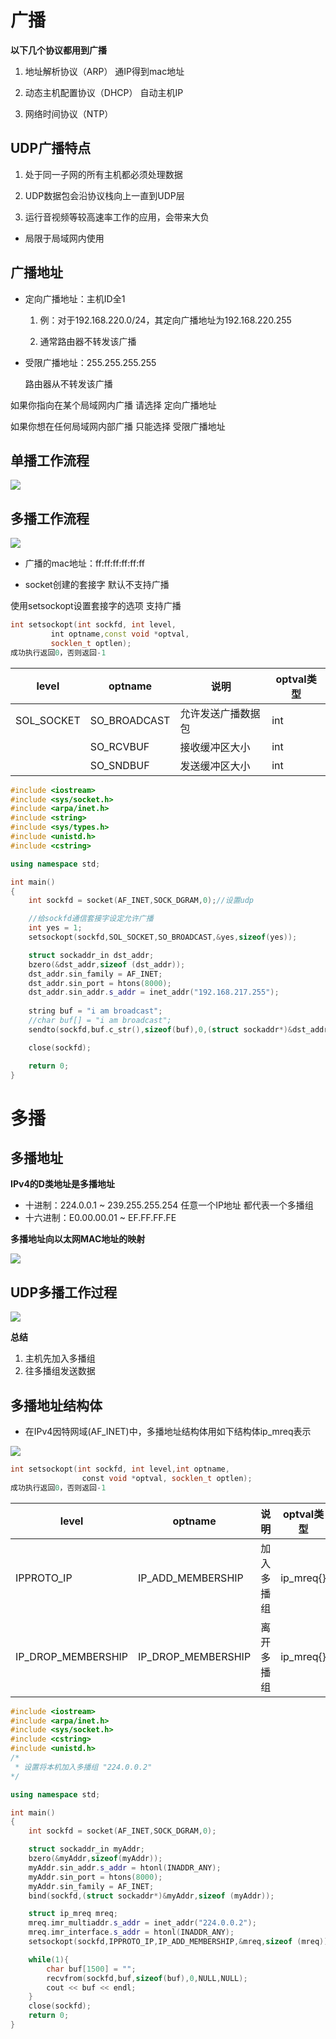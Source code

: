 # 广播

**以下几个协议都用到广播**

1. 地址解析协议（ARP）  通IP得到mac地址

2. 动态主机配置协议（DHCP） 自动主机IP

3. 网络时间协议（NTP）

## UDP广播特点

1. 处于同一子网的所有主机都必须处理数据

2. UDP数据包会沿协议栈向上一直到UDP层

3. 运行音视频等较高速率工作的应用，会带来大负

- 局限于局域网内使用

## 广播地址

- 定向广播地址：主机ID全1

    1. 例：对于192.168.220.0/24，其定向广播地址为192.168.220.255

    2. 通常路由器不转发该广播

- 受限广播地址：255.255.255.255

    路由器从不转发该广播

如果你指向在某个局域网内广播 请选择 定向广播地址

如果你想在任何局域网内部广播  只能选择 受限广播地址

## 单播工作流程

![](picture.assets/wps6.jpeg)

## 多播工作流程

![](picture.assets/wps7.jpeg)

- 广播的mac地址：ff:ff:ff:ff:ff:ff

- socket创建的套接字 默认不支持广播

使用setsockopt设置套接字的选项 支持广播

```c++
int setsockopt(int sockfd, int level,
         int optname,const void *optval,   
         socklen_t optlen);
成功执行返回0，否则返回-1
```

| **level**  | **optname**  | **说明**           | **optval类型** |
| ---------- | ------------ | ------------------ | -------------- |
| SOL_SOCKET | SO_BROADCAST | 允许发送广播数据包 | int            |
|            | SO_RCVBUF    | 接收缓冲区大小     | int            |
|            | SO_SNDBUF    | 发送缓冲区大小     | int            |

```c++
#include <iostream>
#include <sys/socket.h>
#include <arpa/inet.h>
#include <string>
#include <sys/types.h>
#include <unistd.h>
#include <cstring>

using namespace std;

int main()
{
    int sockfd = socket(AF_INET,SOCK_DGRAM,0);//设置udp

    //给sockfd通信套接字设定允许广播
    int yes = 1;
    setsockopt(sockfd,SOL_SOCKET,SO_BROADCAST,&yes,sizeof(yes));

    struct sockaddr_in dst_addr;
    bzero(&dst_addr,sizeof (dst_addr));
    dst_addr.sin_family = AF_INET;
    dst_addr.sin_port = htons(8000);
    dst_addr.sin_addr.s_addr = inet_addr("192.168.217.255");
    
    string buf = "i am broadcast";
    //char buf[] = "i am broadcast";
    sendto(sockfd,buf.c_str(),sizeof(buf),0,(struct sockaddr*)&dst_addr,sizeof (dst_addr));

    close(sockfd);

    return 0;
}
```

# 多播

## 多播地址

**IPv4的D类地址是多播地址**

- 十进制：224.0.0.1 ~ 239.255.255.254 任意一个IP地址 都代表一个多播组
- 十六进制：E0.00.00.01 ~ EF.FF.FF.FE

**多播地址向以太网MAC地址的映射**

![](picture.assets/wps2.jpeg)

## UDP多播工作过程

![](picture.assets/wps3.jpeg)

**总结**

1. 主机先加入多播组
2. 往多播组发送数据

## 多播地址结构体

- 在IPv4因特网域(AF_INET)中，多播地址结构体用如下结构体ip_mreq表示

![](picture.assets/wps4.jpeg)

```c++
int setsockopt(int sockfd, int level,int optname,   
                const void *optval, socklen_t optlen);
成功执行返回0，否则返回-1
```

| **level**          | **optname**        | **说明**   | **optval类型** |
| ------------------ | ------------------ | ---------- | -------------- |
| IPPROTO_IP         | IP_ADD_MEMBERSHIP  | 加入多播组 | ip_mreq{}      |
| IP_DROP_MEMBERSHIP | IP_DROP_MEMBERSHIP | 离开多播组 | ip_mreq{}      |

```c++
#include <iostream>
#include <arpa/inet.h>
#include <sys/socket.h>
#include <cstring>
#include <unistd.h>
/*
 * 设置将本机加入多播组 "224.0.0.2"
*/

using namespace std;

int main()
{
    int sockfd = socket(AF_INET,SOCK_DGRAM,0);

    struct sockaddr_in myAddr;
    bzero(&myAddr,sizeof(myAddr));
    myAddr.sin_addr.s_addr = htonl(INADDR_ANY);
    myAddr.sin_port = htons(8000);
    myAddr.sin_family = AF_INET;
    bind(sockfd,(struct sockaddr*)&myAddr,sizeof (myAddr));

    struct ip_mreq mreq;
    mreq.imr_multiaddr.s_addr = inet_addr("224.0.0.2");
    mreq.imr_interface.s_addr = htonl(INADDR_ANY);
    setsockopt(sockfd,IPPROTO_IP,IP_ADD_MEMBERSHIP,&mreq,sizeof (mreq));

    while(1){
        char buf[1500] = "";
        recvfrom(sockfd,buf,sizeof(buf),0,NULL,NULL);
        cout << buf << endl;
    }
    close(sockfd);
    return 0;
}
```

